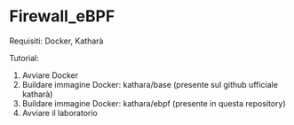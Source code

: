 # Firewall_eBPF
Requisiti: Docker, Katharà

Tutorial: 
1) Avviare Docker
2) Buildare immagine Docker: kathara/base (presente sul github ufficiale katharà)
3) Buildare immagine Docker: kathara/ebpf (presente in questa repository)
4) Avviare il laboratorio
